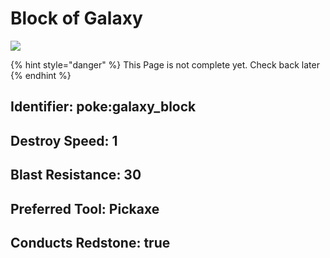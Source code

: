# Block of Galaxy

![](https://github.com/user-attachments/assets/20b0f0b8-d177-42a3-9e78-8a82b46759c4)

{% hint style="danger" %}
This Page is not complete yet. Check back later
{% endhint %}



## Identifier: poke:galaxy\_block

## Destroy Speed: 1

## Blast Resistance: 30

## Preferred Tool: Pickaxe

## Conducts Redstone: true
